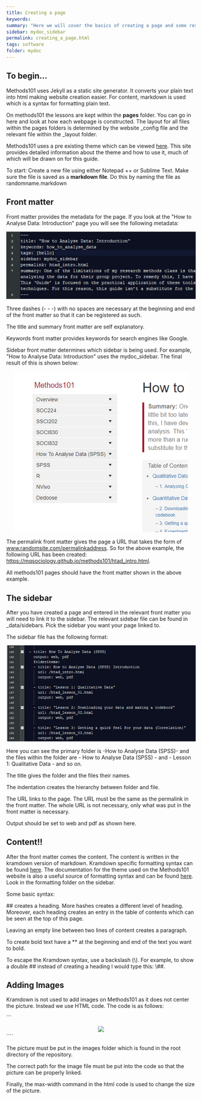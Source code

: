 ```yaml
---
title: Creating a page
keywords: 
summary: "Here we will cover the basics of creating a page and some resources you can use to learn more about markdown and Jekyll."
sidebar: mydoc_sidebar
permalink: creating_a_page.html
tags: software
folder: mydoc
---
```


## To begin...

Methods101 uses Jekyll as a static site generator. It converts your plain text into html making website creation easier. For content, markdown is used which is a syntax for formatting plain text. 

On methods101 the lessons are kept within the **pages** folder. You can go in here and look at how each webpage is constructed. The layout for all files within the pages folders is determined by the website _config file and the relevant file within the _layout folder. 

Methods101 uses a pre existing theme which can be viewed [here](https://idratherbewriting.com/documentation-theme-jekyll/). This site provides detailed information about the theme and how to use it, much of which will be drawn on for this guide. 

To start: Create a new file using either Notepad ++ or Sublime Text. Make sure the file is saved as a **markdown file**. Do this by naming the file as randomname.markdown

## Front matter

Front matter provides the metadata for the page. If you look at the "How to Analyse Data: Introduction" page you will see the following metadata:

<div style="text-align:center"><img src ="images/cap_image_01.PNG" style="max-width:100%;" /></div>

Three dashes (- - -) with no spaces are necessary at the beginning and end of the front matter so that it can be registered as such.

The title and summary front matter are self explanatory. 

Keywords front matter provides keywords for search engines like Google. 

Sidebar front matter determines which sidebar is being used. For example, "How to Analyse Data: Introduction" uses the mydoc_sidebar. The final result of this is shown below:

<div style="text-align:center"><img src ="images/cap_image_02.PNG" style="max-width:100%;" /></div>

The permalink front matter gives the page a URL that takes the form of www.randomsite.com/permalinkaddress. So for the above example, the following URL has been created: https://mqsociology.github.io/methods101/htad_intro.html.

All methods101 pages should have the front matter shown in the above example.

## The sidebar

After you have created a page and entered in the relevant front matter you will need to link it to the sidebar. The relevant sidebar file can be found in _data/sidebars. Pick the sidebar you want your page linked to. 

The sidebar file has the following format:

<div style="text-align:center"><img src ="images/cap_image_03.png" style="max-width:100%;" /></div>

Here you can see the primary folder is -How to Analyse Data (SPSS)- and the files within the folder are - How to Analyse Data (SPSS) - and - Lesson 1: Qualitative Data - and so on. 

The title gives the folder and the files their names. 

The indentation creates the hierarchy between folder and file. 

The URL links to the page. The URL must be the same as the permalink in the front matter. The whole URL is not necessary, only what was put in the front matter is necessary. 

Output should be set to web and pdf as shown here.

## Content!!

After the front matter comes the content. The content is written in the kramdown version of markdown. Kramdown specific formatting syntax can be found [here](https://kramdown.gettalong.org/quickref.html). The documentation for the theme used on the Methods101 website is also a useful source of formatting syntax and can be found [here](https://idratherbewriting.com/documentation-theme-jekyll/). Look in the formatting folder on the sidebar.

Some basic syntax:

\## creates a heading. More hashes creates a different level of heading. Moreover, each heading creates an entry in the table of contents which can be seen at the top of this page.

Leaving an empty line between two lines of content creates a paragraph.

To create bold text have a ** at the beginning and end of the text you want to bold.

To escape the Kramdown syntax, use a backslash (\\). For example, to show a double \## instead of creating a heading I would type this: \\##.

## Adding Images

Kramdown is not used to add images on Methods101 as it does not center the picture. Instead we use HTML code. The code is as follows:

```<div style="text-align:center"><img src ="images/randompath/file.PNG" style="max-width:100%;" /></div>````

The picture must be put in the images folder which is found in the root directory of the repository. 

The correct path for the image file must be put into the code so that the picture can be properly linked.

Finally, the max-width command in the html code is used to change the size of the picture.







